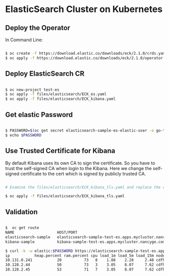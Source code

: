 # ElasticSearch Cluster on Kubernetes

## Deploy the Operator

In Command Line:

~~~bash

$ oc create -f https://download.elastic.co/downloads/eck/2.1.0/crds.yaml
$ oc apply -f https://download.elastic.co/downloads/eck/2.1.0/operator.yaml

~~~

## Deploy ElasticSearch CR

~~~bash

$ oc new-project test-es
$ oc apply -f files/elasticsearch/ECK_es.yaml
$ oc apply -f files/elasticsearch/ECK_kibana.yaml

~~~

## Get elastic Password

~~~bash

$ PASSWORD=$(oc get secret elasticsearch-sample-es-elastic-user -o go-template='{{.data.elastic | base64decode}}')
$ echo $PASSWORD

~~~

## Use Trusted Certificate for Kibana

By default Kibana uses its own CA to sign the certificate. So you have to trust the self-signed CA when login to the Kibana. Here we change the self-signed certificate to the cert which is signed by publicly trusted CA.

~~~bash

# Examine the files/elasticsearch/ECK_kibana_tls.yaml and replace the certificate and key with your publicly facing certificate and key

$ oc apply -f files/elasticsearch/ECK_kibana_tls.yaml

~~~

## Validation

~~~bash

$  oc get route
NAME                   HOST/PORT                                                 PATH   SERVICES                       PORT    TERMINATION            WILDCARD
elasticsearch-sample   elasticsearch-sample-test-es.apps.mycluster.nancyge.com          elasticsearch-sample-es-http   <all>   passthrough/Redirect   None
kibana-sample          kibana-sample-test-es.apps.mycluster.nancyge.com                 kibana-sample-kb-http          <all>   passthrough/Redirect   None

$ curl -k -u elastic:$PASSWORD https://elasticsearch-sample-test-es.apps.mycluster.nancyge.com/_cat/nodes?v
ip           heap.percent ram.percent cpu load_1m load_5m load_15m node.role   master name
10.131.0.241           20          73   8    1.88    2.28     2.48 cdfhilmrstw -      elasticsearch-sample-es-default-1
10.128.2.44            50          73   3    3.05    8.07     7.62 cdfhilmrstw *      elasticsearch-sample-es-default-2
10.128.2.45            53          71   7    3.05    8.07     7.62 cdfhilmrstw -      elasticsearch-sample-es-default-0

~~~
